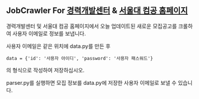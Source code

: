 <h2> JobCrawler For <a href="http://career.snu.ac.kr/student/employment/list.jsp?page=1&category_code=3">경력개발센터</a> & <a href="https://cse.snu.ac.kr/department-notices?page=2">서울대 컴공 홈페이지</a></h2>

경력개발센터 및 서울대 컴공 홈페이지에서 오늘 업데이트된 새로운 모집공고를 크롤하여 사용자 이메일로 정보를 보냅니다. 

사용자 이메일은 같은 위치에 data.py를 만든 후

```
data = {'id': '사용자 아이디', 'password': '사용자 패스워드'}
```

의 형식으로 작성하여 저장하십시오.

 parser.py를 실행하면 모집 정보를 data.py에 저장한 사용자 이메일로 보낼 수 있습니다. 
